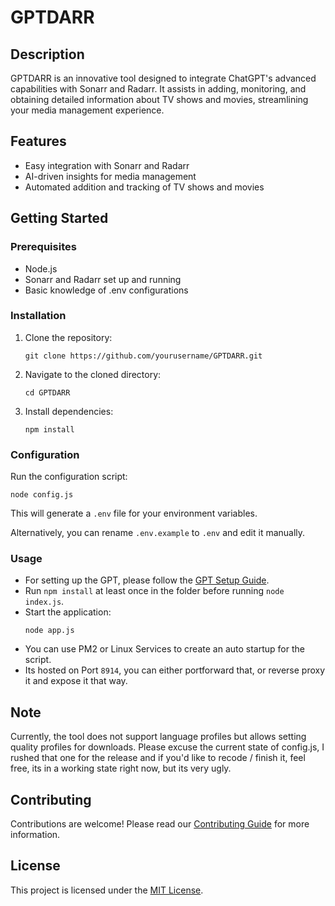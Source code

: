 # GPTDARR

## Description
GPTDARR is an innovative tool designed to integrate ChatGPT's advanced capabilities with Sonarr and Radarr. It assists in adding, monitoring, and obtaining detailed information about TV shows and movies, streamlining your media management experience.

## Features
- Easy integration with Sonarr and Radarr
- AI-driven insights for media management
- Automated addition and tracking of TV shows and movies

## Getting Started

### Prerequisites
- Node.js
- Sonarr and Radarr set up and running
- Basic knowledge of .env configurations

### Installation
1. Clone the repository:
   ```
   git clone https://github.com/yourusername/GPTDARR.git
   ```
2. Navigate to the cloned directory:
   ```
   cd GPTDARR
   ```
3. Install dependencies:
   ```
   npm install
   ```

### Configuration
Run the configuration script:
```
node config.js
```
This will generate a `.env` file for your environment variables.

Alternatively, you can rename `.env.example` to `.env` and edit it manually.

### Usage
- For setting up the GPT, please follow the [GPT Setup Guide](GPT_SETUP.md).
- Run `npm install` at least once in the folder before running `node index.js`.
- Start the application:
  ```
  node app.js
  ```
- You can use PM2 or Linux Services to create an auto startup for the script.
- Its hosted on Port `8914`, you can either portforward that, or reverse proxy it and expose it that way.

## Note
Currently, the tool does not support language profiles but allows setting quality profiles for downloads. Please excuse the current state of config.js, I rushed that one for the release and if you'd like to recode / finish it, feel free, its in a working state right now, but its very ugly.

## Contributing
Contributions are welcome! Please read our [Contributing Guide](CONTRIBUTING.md) for more information.

## License
This project is licensed under the [MIT License](LICENSE).